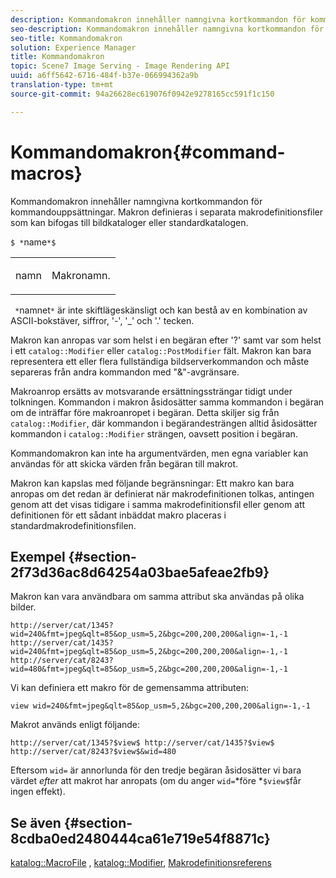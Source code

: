 ```yaml
---
description: Kommandomakron innehåller namngivna kortkommandon för kommandouppsättningar. Makron definieras i separata makrodefinitionsfiler som kan bifogas till bildkataloger eller standardkatalogen.
seo-description: Kommandomakron innehåller namngivna kortkommandon för kommandouppsättningar. Makron definieras i separata makrodefinitionsfiler som kan bifogas till bildkataloger eller standardkatalogen.
seo-title: Kommandomakron
solution: Experience Manager
title: Kommandomakron
topic: Scene7 Image Serving - Image Rendering API
uuid: a6ff5642-6716-484f-b37e-066994362a9b
translation-type: tm+mt
source-git-commit: 94a26628ec619076f0942e9278165cc591f1c150

---
```



# Kommandomakron{#command-macros}

Kommandomakron innehåller namngivna kortkommandon för kommandouppsättningar. Makron definieras i separata makrodefinitionsfiler som kan bifogas till bildkataloger eller standardkatalogen.

`$ *`name`*$`

<table id="simpletable_A03541622C354F60B5F304B999C4EF8E"> 
 <tr class="strow"> 
  <td class="stentry"> <p><span class="codeph"> <span class="varname"> namn</span></span> </p> </td> 
  <td class="stentry"> <p>Makronamn. </p></td> 
 </tr> 
</table>

` *`namnet`*` är inte skiftlägeskänsligt och kan bestå av en kombination av ASCII-bokstäver, siffror, &#39;-&#39;, &#39;_&#39; och &#39;.&#39; tecken.

Makron kan anropas var som helst i en begäran efter &#39;?&#39; samt var som helst i ett `catalog::Modifier` eller `catalog::PostModifier` fält. Makron kan bara representera ett eller flera fullständiga bildserverkommandon och måste separeras från andra kommandon med &quot;&amp;&quot;-avgränsare.

Makroanrop ersätts av motsvarande ersättningssträngar tidigt under tolkningen. Kommandon i makron åsidosätter samma kommandon i begäran om de inträffar före makroanropet i begäran. Detta skiljer sig från `catalog::Modifier`, där kommandon i begärandesträngen alltid åsidosätter kommandon i `catalog::Modifier` strängen, oavsett position i begäran.

Kommandomakron kan inte ha argumentvärden, men egna variabler kan användas för att skicka värden från begäran till makrot.

Makron kan kapslas med följande begränsningar: Ett makro kan bara anropas om det redan är definierat när makrodefinitionen tolkas, antingen genom att det visas tidigare i samma makrodefinitionsfil eller genom att definitionen för ett sådant inbäddat makro placeras i standardmakrodefinitionsfilen.

## Exempel {#section-2f73d36ac8d64254a03bae5afeae2fb9}

Makron kan vara användbara om samma attribut ska användas på olika bilder.

`http://server/cat/1345?wid=240&fmt=jpeg&qlt=85&op_usm=5,2&bgc=200,200,200&align=-1,-1 http://server/cat/1435?wid=240&fmt=jpeg&qlt=85&op_usm=5,2&bgc=200,200,200&align=-1,-1 http://server/cat/8243?wid=480&fmt=jpeg&qlt=85&op_usm=5,2&bgc=200,200,200&align=-1,-1`

Vi kan definiera ett makro för de gemensamma attributen:

`view wid=240&fmt=jpeg&qlt=85&op_usm=5,2&bgc=200,200,200&align=-1,-1`

Makrot används enligt följande:

`http://server/cat/1345?$view$ http://server/cat/1435?$view$ http://server/cat/8243?$view$&wid=480`

Eftersom `wid=` är annorlunda för den tredje begäran åsidosätter vi bara värdet *efter* att makrot har anropats (om du anger `wid=`*före *`$view$`får ingen effekt).

## Se även {#section-8cdba0ed2480444ca61e719e54f8871c}

[katalog::MacroFile](../../../../../is-api/image-catalog/image-serving-api-ref/c-image-catalog-reference/c-attributes-reference/r-macrofile.md#reference-f91d717b3847458ca0f1fe95387554a2) , [katalog::Modifier](/help/aem-is-ir-api/is-api/image-catalog/image-serving-api-ref/c-image-catalog-reference/c-image-svg-data-reference/c-image-data-reference/r-modifier-cat.md), [Makrodefinitionsreferens](../../../../../is-api/image-catalog/image-serving-api-ref/c-image-catalog-reference/c-macro-definition-reference/c-macro-definition-reference.md#concept-5ec73f7636c1496fba1e94094e694e79)
